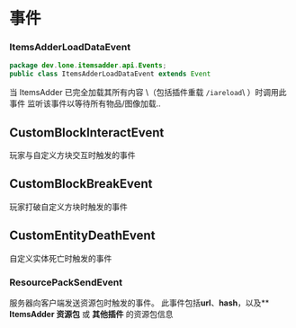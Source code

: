 # 事件

### ItemsAdderLoadDataEvent

```java
package dev.lone.itemsadder.api.Events;
public class ItemsAdderLoadDataEvent extends Event
```

当 ItemsAdder 已完全加载其所有内容 \（包括插件重载 `/iareload`\ ）时调用此事件
监听该事件以等待所有物品/图像加载..

## CustomBlockInteractEvent

玩家与自定义方块交互时触发的事件

## CustomBlockBreakEvent

玩家打破自定义方块时触发的事件

## CustomEntityDeathEvent

自定义实体死亡时触发的事件

### ResourcePackSendEvent

服务器向客户端发送资源包时触发的事件。
此事件包括**url**、**hash**，以及** **ItemsAdder 资源包** 或 **其他插件** 的资源包信息



